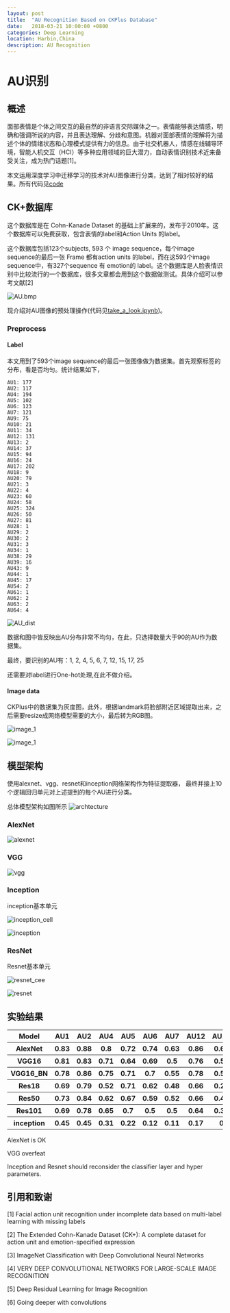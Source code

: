 ```yaml
---
layout: post
title:  "AU Recognition Based on CKPlus Database"
date:   2018-03-21 10:00:00 +0800
categories: Deep Learning
location: Harbin,China
description: AU Recognition 
---
```


# AU识别


## 概述

面部表情是个体之间交互的最自然的非语言交际媒体之一。表情能够表达情感，明确和强调所说的内容，并且表达理解、分歧和意图。机器对面部表情的理解将为描述个体的情绪状态和心理模式提供有力的信息。由于社交机器人，情感在线辅导环境，智能人机交互（HCI）等多种应用领域的巨大潜力，自动表情识别技术近来备受关注，成为热门话题[1]。

本文运用深度学习中迁移学习的技术对AU图像进行分类，达到了相对较好的结果。所有代码见[code](https://github.com/jiweibo/AU_Recognition)

## CK+数据库

这个数据库是在 Cohn-Kanade Dataset 的基础上扩展来的，发布于2010年。这个数据库可以免费获取，包含表情的label和Action Units 的label。

这个数据库包括123个subjects, 593 个 image sequence，每个image sequence的最后一张 Frame 都有action units 的label，而在这593个image sequence中，有327个sequence 有 emotion的 label。这个数据库是人脸表情识别中比较流行的一个数据库，很多文章都会用到这个数据做测试。具体介绍可以参考文献[2]

![AU.bmp](../images/AU/au.bmp)

现介绍对AU图像的预处理操作(代码见[take_a_look.ipynb](https://github.com/jiweibo/AU_Recognition/blob/master/take_a_look.ipynb))。

### Preprocess

#### Label

本文用到了593个image sequence的最后一张图像做为数据集。首先观察标签的分布，看是否均匀。统计结果如下，
```
AU1: 177
AU2: 117
AU4: 194
AU5: 102
AU6: 123
AU7: 121
AU9: 75
AU10: 21
AU11: 34
AU12: 131
AU13: 2
AU14: 37
AU15: 94
AU16: 24
AU17: 202
AU18: 9
AU20: 79
AU21: 3
AU22: 4
AU23: 60
AU24: 58
AU25: 324
AU26: 50
AU27: 81
AU28: 1
AU29: 2
AU30: 2
AU31: 3
AU34: 1
AU38: 29
AU39: 16
AU43: 9
AU44: 1
AU45: 17
AU54: 2
AU61: 1
AU62: 2
AU63: 2
AU64: 4
```
![AU_dist](../images/AU/au_dist.bmp)

数据和图中皆反映出AU分布非常不均匀，在此，只选择数量大于90的AU作为数据集。

最终，要识别的AU有：1, 2, 4, 5, 6, 7, 12, 15, 17, 25

还需要对label进行One-hot处理,在此不做介绍。

#### Image data

CKPlus中的数据集为灰度图，此外，根据landmark将脸部附近区域提取出来，之后需要resize成网络模型需要的大小，最后转为RGB图。

![image_1](../images/AU/au_image_1.png)

![image_1](../images/AU/au_image_1_process.png)


## 模型架构

使用alexnet、vgg、resnet和inception网络架构作为特征提取器， 最终并接上10个逻辑回归单元对上述提到的每个AU进行分类。

总体模型架构如图所示
![archtecture](../images/AU/model_architecture.bmp)

### AlexNet

![alexnet](../images/AU/alexnet.bmp)

### VGG

![vgg](../images/AU/vgg.bmp)

### Inception

inception基本单元

![inception_cell](../images/AU/inception_cell.bmp)

![inception](../images/AU/inception.bmp)

### ResNet

Resnet基本单元

![resnet_cee](../images/AU/resnet_cell.bmp)

![resnet](../images/AU/resnet.bmp)


## 实验结果

<table>
    <tr>
        <th width="10%">Model</th>
        <th width="10%">AU1</th>
        <th width="10%">AU2</th>
        <th width="10%">AU4</th>
        <th width="10%">AU5</th>
        <th width="10%">AU6</th>
        <th width="10%">AU7</th>
        <th width="10%">AU12</th>
        <th width="10%">AU15</th>
        <th width="10%">AU17</th>
        <th width="10%">AU25</th>
    </tr>
    <tr>
        <th>AlexNet</th>
        <th>0.83</th>
        <th>0.88</th>
        <th>0.8</th>
        <th>0.72</th>
        <th>0.74</th>
        <th>0.63</th>
        <th>0.86</th>
        <th>0.64</th>
        <th>0.88</th>
        <th>0.92</th>
    </tr>
    <tr>
        <th>VGG16</th>
        <th>0.81</th>
        <th>0.83</th>
        <th>0.71</th>
        <th>0.64</th>
        <th>0.69</th>
        <th>0.5</th>
        <th>0.76</th>
        <th>0.52</th>
        <th>0.83</th>
        <th>0.88</th>
    </tr>
    <tr>
        <th>VGG16_BN</th>
        <th>0.78</th>
        <th>0.86</th>
        <th>0.75</th>
        <th>0.71</th>
        <th>0.7</th>
        <th>0.55</th>
        <th>0.78</th>
        <th>0.52</th>
        <th>0.79</th>
        <th>0.89</th>
    </tr>
    <tr>
        <th>Res18</th>
        <th>0.69</th>
        <th>0.79</th>
        <th>0.52</th>
        <th>0.71</th>
        <th>0.62</th>
        <th>0.48</th>
        <th>0.66</th>
        <th>0.24</th>
        <th>0.57</th>
        <th>0.8</th>
    </tr>
    <tr>
        <th>Res50</th>
        <th>0.73</th>
        <th>0.84</th>
        <th>0.62</th>
        <th>0.67</th>
        <th>0.59</th>
        <th>0.52</th>
        <th>0.66</th>
        <th>0.45</th>
        <th>0.66</th>
        <th>0.83</th>
    </tr>
    <tr>
        <th>Res101</th>
        <th>0.69</th>
        <th>0.78</th>
        <th>0.65</th>
        <th>0.7</th>
        <th>0.5</th>
        <th>0.5</th>
        <th>0.64</th>
        <th>0.33</th>
        <th>0.68</th>
        <th>0.8</th>
    </tr>
    <tr>
        <th>inception</th>
        <th>0.45</th>
        <th>0.45</th>
        <th>0.31</th>
        <th>0.22</th>
        <th>0.12</th>
        <th>0.11</th>
        <th>0.17</th>
        <th>0</th>
        <th>0.26</th>
        <th>0.7</th>
    </tr>
</table>


AlexNet is OK

VGG overfeat

Inception and Resnet should reconsider the classifier layer and hyper parameters.

## 引用和致谢

[1] Facial action unit recognition under incomplete data based on multi-label learning with missing labels

[2] The Extended Cohn-Kanade Dataset (CK+): A complete dataset for action unit and emotion-specified expression

[3] ImageNet Classification with Deep Convolutional Neural Networks

[4] VERY DEEP CONVOLUTIONAL NETWORKS FOR LARGE-SCALE IMAGE RECOGNITION

[5] Deep Residual Learning for Image Recognition

[6] Going deeper with convolutions
